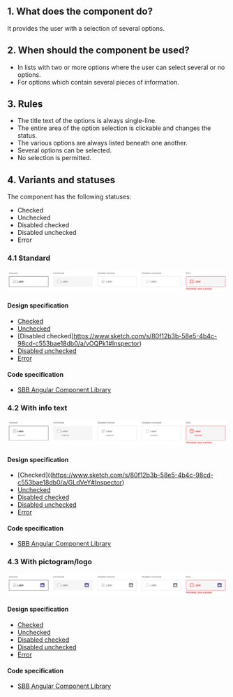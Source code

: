 ## 1. What does the component do?
It provides the user with a selection of several options.

## 2. When should the component be used?
* In lists with two or more options where the user can select several or no options.
* For options which contain several pieces of information.

## 3. Rules
* The title text of the options is always single-line.
* The entire area of the option selection is clickable and changes the status.
* The various options are always listed beneath one another.
* Several options can be selected.
* No selection is permitted.

## 4. Variants and statuses
The component has the following statuses:
* Checked
* Unchecked
* Disabled checked
* Disabled unchecked
* Error

### 4.1 Standard
![Image of the checkbox panel component in the standard variant](https://raw.githubusercontent.com/sbb-design-systems/design-system-website-documentation/master/documentation/components/checkboxpanel/images/checkboxpanel_default.png 'class: image')

#### Design specification
* [Checked](https://www.sketch.com/s/80f12b3b-58e5-4b4c-98cd-c553bae18db0/a/ZAnz7v#Inspector)
* [Unchecked](https://www.sketch.com/s/80f12b3b-58e5-4b4c-98cd-c553bae18db0/a/J9JwmM#Inspector)
* [Disabled checked]https://www.sketch.com/s/80f12b3b-58e5-4b4c-98cd-c553bae18db0/a/vOQPk1#Inspector)
* [Disabled unchecked](https://www.sketch.com/s/80f12b3b-58e5-4b4c-98cd-c553bae18db0/a/4e5z8x#Inspector)
* [Error](https://www.sketch.com/s/80f12b3b-58e5-4b4c-98cd-c553bae18db0/a/ewdAWz#Inspector)

#### Code specification
* [SBB Angular Component Library](https://sbb-angular.app.sbb.ch/public/components/checkbox-panel)

### 4.2 With info text
![Image of the checkbox panel component with additional information text](https://raw.githubusercontent.com/sbb-design-systems/design-system-website-documentation/master/documentation/components/checkboxpanel/images/checkboxpanel_infotext.png 'class: image')

#### Design specification
* [Checked]((https://www.sketch.com/s/80f12b3b-58e5-4b4c-98cd-c553bae18db0/a/GLdVeY#Inspector)
* [Unchecked](https://www.sketch.com/s/80f12b3b-58e5-4b4c-98cd-c553bae18db0/a/OzREl8#Inspector)
* [Disabled checked](https://www.sketch.com/s/80f12b3b-58e5-4b4c-98cd-c553bae18db0/a/mjKVez#Inspector)
* [Disabled unchecked](https://www.sketch.com/s/80f12b3b-58e5-4b4c-98cd-c553bae18db0/a/DKwRJq#Inspector)
* [Error](https://www.sketch.com/s/80f12b3b-58e5-4b4c-98cd-c553bae18db0/a/apaO7v#Inspector)

#### Code specification
* [SBB Angular Component Library](https://sbb-angular.app.sbb.ch/public/components/checkbox-panel)

### 4.3 With pictogram/logo
![Image of the checkbox panel image with additional pictogram or logo](https://raw.githubusercontent.com/sbb-design-systems/design-system-website-documentation/master/documentation/components/checkboxpanel/images/checkboxpanel_picto.png 'class: image')

#### Design specification
* [Checked](https://www.sketch.com/s/80f12b3b-58e5-4b4c-98cd-c553bae18db0/a/ApRlEz#Inspector)
* [Unchecked](https://www.sketch.com/s/80f12b3b-58e5-4b4c-98cd-c553bae18db0/a/0Z7b8O#Inspector)
* [Disabled checked](https://www.sketch.com/s/80f12b3b-58e5-4b4c-98cd-c553bae18db0/a/lgGp44#Inspector)
* [Disabled unchecked](https://www.sketch.com/s/80f12b3b-58e5-4b4c-98cd-c553bae18db0/a/kPQ1v9#Inspector)
* [Error](https://www.sketch.com/s/80f12b3b-58e5-4b4c-98cd-c553bae18db0/a/ozDKOx#Inspector)

#### Code specification
* [SBB Angular Component Library](https://sbb-angular.app.sbb.ch/public/components/checkbox-panel)
